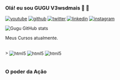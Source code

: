 ### Olá! eu sou GUGU V3wsdmais 👋 🥳
[![youtube](https://img.shields.io/badge/YouTube-FF0000?style=for-the-badge&logo=youtube&logoColor=white)](https://www.youtube.com/@v3wsdmais)
[![github](https://img.shields.io/badge/GitHub-100000?style=for-the-badge&logo=github&logoColor=white)](https://github.com/V3wsdmais)
[![twitter](https://img.shields.io/badge/Twitter-1DA1F2?style=for-the-badge&logo=twitter&logoColor=white)](https://twitter.com/GV3wsdmais)
[![linkedin](	https://img.shields.io/badge/LinkedIn-0077B5?style=for-the-badge&logo=linkedin&logoColor=white)](www.linkedin.com/in/gutemberg--oliveira)
[![instagram](https://img.shields.io/badge/Instagram-E4405F?style=for-the-badge&logo=instagram&logoColor=white)](https://www.instagram.com/pudinsesequilhos/)

![Gugu GitHub stats](https://github-readme-stats.vercel.app/api?username=V3wsdmais&show_icons=true&theme=onedark)


Meus Cursos atualmente.

<div style="display: inline_block"><br/>>
<img align="center" alt="html5" src="https://img.shields.io/badge/JavaScript-F7DF1E?style=for-the-badge&logo=javascript&logoColor=black">
<img align="center" alt="html5" src="https://img.shields.io/badge/CSS-239120?&style=for-the-badge&logo=css3&logoColor=white">
<img align="center" alt="html5" src="https://img.shields.io/badge/HTML5-E34F26?style=for-the-badge&logo=html5&logoColor=white">
<div><br/>

### O poder da Ação 



